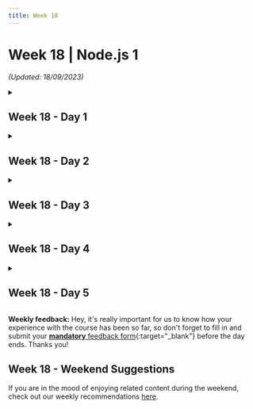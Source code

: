 ```yaml
---
title: Week 18
---
```


# Week 18 | Node.js 1

_(Updated: 18/09/2023)_

<!-- Week 18 - Day 1 -->
<details markdown="1">
  <summary><h2>Week 18 - Day 1</h2></summary>

### Schedule

### Study Plan

  Watch the following videos which give an introduction to the basic functionality of NodeJS. The total duration of the these videos is around 45 minutes.

  **What you'll learn:**

  - How to install NodeJS on your machine
  - Differences between NodeJS and vanilla JS
  - How to import and use some Common Core modules
  - How to read and write files with NodeJS

  **Here's the watch list**

  - [Watch **Introduction to NodeJS**](https://www.youtube.com/watch?v=JZXQ455OT3A){:target="_blank"}

    - Duration: 17min
    - Level: Beginner
    - Caption: Yes
    - <details>
        <summary>What you'll learn</summary>
        <ul>
            <li>Install Node.js</li>
            <li>console.log() in terminal</li>
            <li>The global object</li>
            <li>Use Common JS imports</li>
            <li>Use the 'os' and 'path' Common Core modules</li>
            <li>Create custom modules</li>
        </ul>
      </details>

  - [Watch **Reading and Writing files with NodeJS**](https://www.youtube.com/watch?v=yQBw8skBdZU){:target="_blank"}
    - Duration: 28min
    - Level: Beginner
    - Caption: Yes
    - <details>
        <summary>What you'll learn</summary>
        <ul>
          <li>Use the NodeJS docs</li>
          <li>Read or write a file with Node.js</li>
          <li>Handle errors</li>
          <li>Callback functions</li>
          <li>Callback hell and instead use 'async' and 'await'</li>
          <li>Use the fsPromises</li>
          <li>Delete a file with Node.js</li>
          <li>Use streams for large files</li>
          <li>Create or remove a directory with Node.js</li>
          <li>Check if a file or directory exists</li>
        </ul>
      </details>

### Summary

### Exercises

  - Create a working version of each video's code structure and push them to your corresponding GitHub repository.

  Make sure to complete all the tasks found in the **daily Progress Sheet** and update the sheet accordingly. Once you've updated the sheet, don't forget to `commit` and `push`. The progress draft sheets are found in the `/user/weekXX/progress` folder, for example `user/week01/progress/progress.draft.w01.d01.csv`. You should **NEVER** update the `draft` sheets directly, but rather work on a copy of them according to the instructions [found here](/curriculum/week01/resources/PROGRESS-WORKFLOW.md).

### [Extra Resources](EXTRAS.md)

### Sources and Attributions

  - [NodeJS Official Site](https://nodejs.org/){:target="_blank"}
</details>

<!-- Week 18 - Day 2 -->
<details markdown="1">
  <summary><h2>Week 18 - Day 2</h2></summary>

### Schedule

### Study Plan

  Watch the following videos which give an introduction to the Node Package Manager (NPM) and how to handle Events in NodeJS.

  **What you'll learn:**

  - What is NPM and how to install/uninstall packages, both globally and for specific projects.
  - How to initialize an NPM project with production and development dependencies.
  - How to configure and use NPM scripts.
  - What is the Events core module and how to emit and listen for events in an NodeJS project.
  - How to create your own log module.

  **Here's the watch list**

  - [Watch **NPM Node Package Manager Modules**](https://www.youtube.com/watch?v=oGO_-DWTmKA){:target="_blank"}
    - Duration: 23min
    - Level: Beginner
    - Captions: Yes
    - <details>
        <summary>What you'll learn</summary>
        <ul>
          <li>What is NPM?</li>
          <li>NPM documentation</li>
          <li>Install an NPM package globally</li>
          <li>'npm init' and 'package.json'</li>
          <li>Installing a production or dev dependency</li>
          <li>NPM scripts</li>
          <li>Importing a package with an alias</li>
          <li>Searching for npm packages</li>
          <li>Semantic versioning</li>
          <li>Update dependencies</li>
          <li>Uninstall an NPM package</li>
        </ul>
      </details>

  - [Watch **Node Events Tutorial**](https://www.youtube.com/watch?v=2vaTy4dkbJM){:target="_blank"}
    - Duration: 15min
    - Level: Beginner
    - Captions: Yes
    - <details>
        <summary>What you'll learn</summary>
        <ul>
          <li>Building a custom log module</li>
          <li>Events module and EventEmitter</li>
          <li>Finishing the logEvents module</li>
        </ul>
      </details>

### Summary

### Exercises

  - Create a working version of each video's code structure and push them to your corresponding GitHub repository.

  Make sure to complete all the tasks found in the **daily Progress Sheet** and update the sheet accordingly. Once you've updated the sheet, don't forget to `commit` and `push`. The progress draft sheets are found in the `/user/weekXX/progress` folder, for example `user/week01/progress/progress.draft.w01.d01.csv`. You should **NEVER** update the `draft` sheets directly, but rather work on a copy of them according to the instructions [found here](/curriculum/week01/resources/PROGRESS-WORKFLOW.md).

### [Extra Resources](EXTRAS.md)

### Sources and Attributions

  - [NodeJS Official Site](https://nodejs.org/){:target="_blank"}
  - [NPM Official Site](https://www.npmjs.com/){:target="_blank"}
</details>

<!-- Week 18 - Day 3 -->
<details markdown="1">
  <summary><h2>Week 18 - Day 3</h2></summary>

### Schedule

### Study Plan

  Watch the following videos which explain how to build a Web Server with NodeJS and an introduction to the ExpressJS framework.

  **What you'll learn:**

  - How to use the 'http' Common Core module.
  - How to redirect the user to another path.
  - How to serve different files of multiple types (html, json, images)
  - How to log and handle errors from incoming requests.
  - What is the ExpressJS framework and how to transition from a simple Web Server to an Express Server App.
  - how to handle routing using the ExpressJS framework.

  **Here's the watch list**

  - [Watch **How to build a Web Server with NodeJS**](https://www.youtube.com/watch?v=3ZAKY-CDKog){:target="_blank"}
    - Duration: 39min
    - Level: Beginner
    - Captions: Yes
    - <details>
        <summary>What you'll learn</summary>
        <ul>
          <li>A minimal server</li>
          <li>Setting the Content-Type</li>
          <li>Setting the file path</li>
          <li>Routing redirects</li>
          <li>Basic serveFile function </li>
          <li>Calling the serveFile function</li>
          <li>Serving JSON with the serveFile function</li>
          <li>Serving images with the serveFile function</li>
          <li>Sending a 404 status code</li>
          <li>Logging requests and errors</li>
        </ul>
      </details>

  - [Watch **Introduction to ExpressJS**](https://www.youtube.com/watch?v=jivyItmsu18){:target="_blank"}
    - Duration: 22min
    - Level: Beginner
    - Captions: Yes
    - <details>
        <summary>What you'll learn</summary>
        <ul>
          <li>What is Express JS?</li>
          <li>Express Routing documentation</li>
          <li>Create a minimal Express server app</li>
          <li>Adding an Express route</li>
          <li>Testing the route in the browser</li>
          <li>Sending a file with Express</li>
          <li>Adding a second route</li>
          <li>Applying RegEx to Express routes</li>
          <li>Handling redirects with Express</li>
          <li>Adding a custom 404 route</li>
          <li>Route handlers</li>
        </ul>
      </details>

### Summary

### Exercises

  - Create a working version of each video's code structure and push them to your corresponding GitHub repository.
  - Complete any assignment suggested by the instructor on each video.

  Make sure to complete all the tasks found in the **daily Progress Sheet** and update the sheet accordingly. Once you've updated the sheet, don't forget to `commit` and `push`. The progress draft sheets are found in the `/user/weekXX/progress` folder, for example `user/week01/progress/progress.draft.w01.d01.csv`. You should **NEVER** update the `draft` sheets directly, but rather work on a copy of them according to the instructions [found here](/curriculum/week01/resources/PROGRESS-WORKFLOW.md).

### [Extra Resources](EXTRAS.md)

### Sources and Attributions

  - [NodeJS Official Site](https://nodejs.org/){:target="_blank"}
  - [NPM Official Site](https://www.npmjs.com/){:target="_blank"}
  - [ExpressJS Official Site](https://expressjs.com/){:target="_blank"}
</details>

<!-- Week 18 - Day 4 -->
<details markdown="1">
  <summary><h2>Week 18 - Day 4</h2></summary>

### Schedule Plan

### Study Plan

  Watch the following videos which focus on what is Middleware in ExpressJS and the Express Router.

  **What you'll learn:**

  - What is middleware.
  - How to use built-in middleware and third-party middleware.
  - How to create your own custom middleware.
  - What is CORS (Cross Origin Resource Sharing).
  - How to create a REST API router on our app.

  **Here's the watch list**

  - [Watch **Middleware in ExpressJS**](https://www.youtube.com/watch?v=y18ubz7gOsQ){:target="_blank"}
    - Duration: 35min
    - Level: Beginner
    - Captions: Yes
    - <details>
        <summary>What you'll learn</summary>
        <ul>
          <li>What is middleware?</li>
          <li>Apply built-in middleware</li>
          <li>Create custom middleware</li>
          <li>Adding third party middleware</li>
          <li>Create a custom error handler</li>
        </ul>
      </details>

  - [Watch **Express Router**](https://www.youtube.com/watch?v=Zh7psmf1KAA){:target="_blank"}
    - Duration: 25min
    - Level: Beginner
    - Captions: Yes
    - <details>
        <summary>What you'll learn</summary>
        <ul>
          <li>Create a router</li>
          <li>Apply the router</li>
          <li>Create a REST API router</li>
          <li>Test the API routes</li>
        </ul>
      </details>

### Summary

### Exercises

  - Create a working version of each video's code structure and push them to your corresponding GitHub repository.
  - Complete any assignment suggested by the instructor on each video.

  Make sure to complete all the tasks found in the **daily Progress Sheet** and update the sheet accordingly. Once you've updated the sheet, don't forget to `commit` and `push`. The progress draft sheets are found in the `/user/weekXX/progress` folder, for example `user/week01/progress/progress.draft.w01.d01.csv`. You should **NEVER** update the `draft` sheets directly, but rather work on a copy of them according to the instructions [found here](/curriculum/week01/resources/PROGRESS-WORKFLOW.md).

### [Extra Resources](EXTRAS.md)

### Sources and Attributions

  - [NodeJS Official Site](https://nodejs.org/){:target="_blank"}
  - [NPM Official Site](https://www.npmjs.com/){:target="_blank"}
  - [ExpressJS Official Site](https://expressjs.com/){:target="_blank"}
  - [NPM: CORS package](https://www.npmjs.com/package/cors){:target="_blank"}
  - [MDN: CORS](https://developer.mozilla.org/en-US/docs/Web/HTTP/CORS){:target="_blank"}
  - [Thunder Client Official Site](https://www.thunderclient.com/){:target="_blank"}
</details>

<!-- Week 18 - Day 5 -->
<details markdown="1">
  <summary><h2>Week 18 - Day 5</h2></summary>

### Schedule

### Study Plan

  Watch the following videos which give an example on the MVC (Model View Controller) design pattern and a simple User Password Authentication system. 

  **What you'll learn:**

  - What is the MVC (Model View Controller) design pattern.
  - How to structure our code to comply with the logic of an MVC REST API app.
  - How to create a User model
  - How to register and authenticate a User through our app.

  **Here's the watch list**

  - [Watch **MVC Example**](https://www.youtube.com/watch?v=Dco1gzVZKVk){:target="_blank"}
    - Duration: 20min
    - Level: Beginner
    - Captions: Yes
    - <details>
        <summary>What you'll learn</summary>
        <ul>
          <li>Model and View directories</li>
          <li>Create a controller</li>
          <li>CRUD API Challenge Solutions</li>
          <li>Test the CRUD API</li>
        </ul>
      </details>

  - [Watch **User Password Authentication**](https://www.youtube.com/watch?v=Nlg0JrUt0qg){:target="_blank"}
    - Duration: 26min
    - Level: Beginner
    - Captions: Yes
    - <details>
        <summary>What you'll learn</summary>
        <ul>
          <li>Simulate a users database</li>
          <li>Create a register controller</li>
          <li>Install bcrypt package</li>
          <li>Handle new user request</li>
          <li>Hash and Salt passwords with bcrypt</li>
          <li>Create a auth controller</li>
        </ul>
      </details>

### Summary

### Exercises

  - Create a working version of each video's code structure and push them to your corresponding GitHub repository.
  - Complete any assignment suggested by the instructor on each video.

  Make sure to complete all the tasks found in the **daily Progress Sheet** and update the sheet accordingly. Once you've updated the sheet, don't forget to `commit` and `push`. The progress draft sheets are found in the `/user/weekXX/progress` folder, for example `user/week01/progress/progress.draft.w01.d01.csv`. You should **NEVER** update the `draft` sheets directly, but rather work on a copy of them according to the instructions [found here](/curriculum/week01/resources/PROGRESS-WORKFLOW.md).

### [Extra Resources](EXTRAS.md)

### Sources and Attributions

  - [NodeJS Official Site](https://nodejs.org/){:target="_blank"}
  - [NPM Official Site](https://www.npmjs.com/){:target="_blank"}
  - [ExpressJS Official Site](https://expressjs.com/){:target="_blank"}
  - [NPM: CORS package](https://www.npmjs.com/package/cors){:target="_blank"}
  - [MDN: CORS](https://developer.mozilla.org/en-US/docs/Web/HTTP/CORS){:target="_blank"}
  - [Thunder Client Official Site](https://www.thunderclient.com/){:target="_blank"}
  - [NPM: bcrypt package](https://www.npmjs.com/package/bcrypt){:target="_blank"}
  - [How to safely store a password](https://codahale.com/how-to-safely-store-a-password/){:target="_blank"}
  - [MDN: HTTP Response Status Codes](https://developer.mozilla.org/en-US/docs/Web/HTTP/Status){:target="_blank"}
</details>

**Weekly feedback:** Hey, it's really important for us to know how your experience with the course has been so far, so don't forget to fill in and submit your [**mandatory** feedback form](https://forms.gle/S6Zg3bbS2uuwsSZF9){:target="_blank"} before the day ends. Thanks you! 

## Week 18 - Weekend Suggestions

If you are in the mood of enjoying related content during the weekend, check out our weekly recommendations [here](WEEKEND.md).
